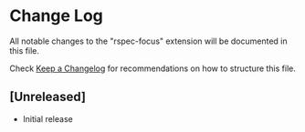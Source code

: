 # Change Log
All notable changes to the "rspec-focus" extension will be documented in this file.

Check [Keep a Changelog](http://keepachangelog.com/) for recommendations on how to structure this file.

## [Unreleased]
- Initial release